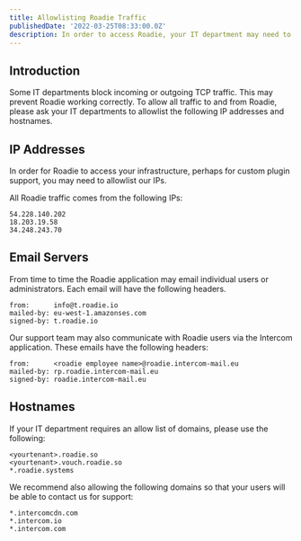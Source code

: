 ```yaml
---
title: Allowlisting Roadie Traffic
publishedDate: '2022-03-25T08:33:00.0Z'
description: In order to access Roadie, your IT department may need to allowlist certain IPs and hostnames.
---
```


## Introduction

Some IT departments block incoming or outgoing TCP traffic. This may prevent Roadie working correctly.
To allow all traffic to and from Roadie, please ask your IT departments to allowlist the following IP addresses and hostnames.

## IP Addresses

In order for Roadie to access your infrastructure, perhaps for custom plugin support, you may need to allowlist our IPs.

All Roadie traffic comes from the following IPs:

```
54.228.140.202
18.203.19.58
34.248.243.70
```

## Email Servers

From time to time the Roadie application may email individual users or administrators. Each email will have the following headers.

```
from:      info@t.roadie.io
mailed-by: eu-west-1.amazonses.com
signed-by: t.roadie.io
```

Our support team may also communicate with Roadie users via the Intercom application. These emails have the following headers:

```
from:      <roadie employee name>@roadie.intercom-mail.eu
mailed-by: rp.roadie.intercom-mail.eu
signed-by: roadie.intercom-mail.eu
```

## Hostnames

If your IT department requires an allow list of domains, please use the following:

```
<yourtenant>.roadie.so
<yourtenant>.vouch.roadie.so
*.roadie.systems
```

We recommend also allowing the following domains so that your users will be able to contact
us for support:

```
*.intercomcdn.com
*.intercom.io
*.intercom.com
```
